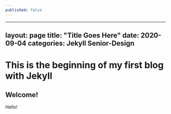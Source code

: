 ```yaml
---
published: false
---
```

---
layout: page
title: "Title Goes Here"
date: 2020-09-04
categories: Jekyll Senior-Design
---

# This is the beginning of my first blog with Jekyll

## Welcome!

Hello!
